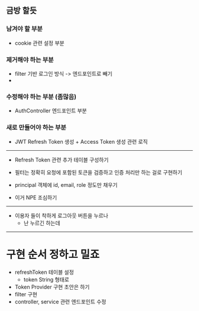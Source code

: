 ## 금방 할듯

### 남겨야 할 부분
- cookie 관련 설정 부분


### 제거해야 하는 부분
- filter 기반 로그인 방식 -> 엔드포인트로 빼기
- 

### 수정해야 하는 부분 (좀많음)
- AuthController 엔드포인트 부분

### 새로 만들어야 하는 부분
- JWT Refresh Token 생성 + Access Token 생성 관련 로직


---
- Refresh Token 관련 추가 테이블 구성하기
- 필터는 정확히 요청에 포함된 토큰을 검증하고 인증 처리만 하는 걸로 구현하기


- principal 객체에 id, email, role 정도만 채우기
- 이거 NPE 조심하기
---
- 이용자 들이 착하게 로그아웃 버튼을 누르나
  - 난 누르긴 하는데

--- 
# 구현 순서 정하고 밀죠
- refreshToken 테이블 설정
  - token String 형태로
- Token Provider 구현 초안은 하기
- filter 구현
- controller, service 관련 엔드포인트 수정